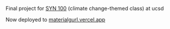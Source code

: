 Final project for [SYN 100](https://seventh.ucsd.edu/synthesis-program/syn100-section-descriptions.html) (climate change-themed class) at ucsd

Now deployed to [materialgurl.vercel.app](https://materialgurl.vercel.app)
